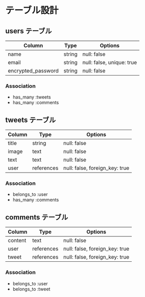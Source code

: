 # テーブル設計

## users テーブル

| Column             | Type   | Options                   |
| ------------------ | ------ | ------------------------- |
| name               | string | null: false               |
| email              | string | null: false, unique: true |
| encrypted_password | string | null: false               |

### Association

- has_many :tweets
- has_many :comments



## tweets テーブル

| Column     | Type       | Options                        |
| ---------- | ---------- | ------------------------------ |
| title      | string     | null: false                    |
| image      | text       | null: false                    |
| text       | text       | null: false                    |
| user       | references | null: false, foreign_key: true |

### Association

- belongs_to :user
- has_many   :comments



## comments テーブル

| Column    | Type       | Options                        |
| --------- | ---------- | ------------------------------ |
| content   | text       | null: false                    |
| user      | references | null: false, foreign_key: true |
| tweet     | references | null: false, foreign_key: true |

### Association

- belongs_to :user
- belongs_to :tweet
